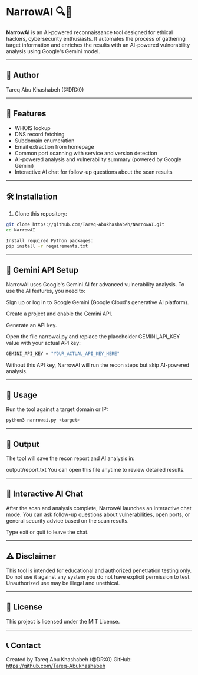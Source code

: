 # NarrowAI 🔍🤖

**NarrowAI** is an AI-powered reconnaissance tool designed for ethical hackers, cybersecurity enthusiasts. It automates the process of gathering target information and enriches the results with an AI-powered vulnerability analysis using Google's Gemini model.

---

## 👤 Author  
Tareq Abu Khashabeh (@DRX0)

---

## 🧠 Features

- WHOIS lookup  
- DNS record fetching  
- Subdomain enumeration  
- Email extraction from homepage  
- Common port scanning with service and version detection  
- AI-powered analysis and vulnerability summary (powered by Google Gemini)  
- Interactive AI chat for follow-up questions about the scan results  

---

## 🛠️ Installation

1. Clone this repository:

```bash
git clone https://github.com/Tareq-Abukhashabeh/NarrowAI.git
cd NarrowAI

Install required Python packages:
pip install -r requirements.txt
```
---

## 🔑 Gemini API Setup
NarrowAI uses Google's Gemini AI for advanced vulnerability analysis. To use the AI features, you need to:

Sign up or log in to Google Gemini (Google Cloud's generative AI platform).

Create a project and enable the Gemini API.

Generate an API key.

Open the file narrowai.py and replace the placeholder GEMINI_API_KEY value with your actual API key:
```bash
GEMINI_API_KEY = "YOUR_ACTUAL_API_KEY_HERE"
```
Without this API key, NarrowAI will run the recon steps but skip AI-powered analysis.

---

## 🚀 Usage
Run the tool against a target domain or IP:
```bash
python3 narrowai.py <target>
```
---

## 📂 Output
The tool will save the recon report and AI analysis in:

output/report.txt
You can open this file anytime to review detailed results.

---

## 💬 Interactive AI Chat
After the scan and analysis complete, NarrowAI launches an interactive chat mode. You can ask follow-up questions about vulnerabilities, open ports, or general security advice based on the scan results.

Type exit or quit to leave the chat.

---

## ⚠️ Disclaimer
This tool is intended for educational and authorized penetration testing only.
Do not use it against any system you do not have explicit permission to test. Unauthorized use may be illegal and unethical.

---

## 📄 License
This project is licensed under the MIT License.


---

## 📞 Contact
Created by Tareq Abu Khashabeh (@DRX0)
GitHub: https://github.com/Tareq-Abukhashabeh




